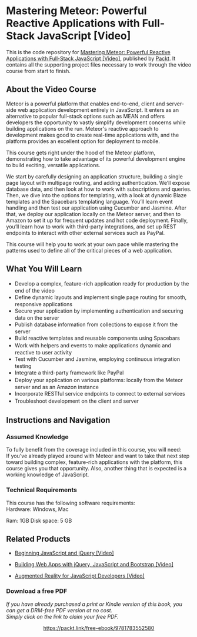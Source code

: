 # Mastering Meteor: Powerful Reactive Applications with Full-Stack JavaScript [Video]
This is the code repository for [Mastering Meteor: Powerful Reactive Applications with Full-Stack JavaScript [Video]](https://www.packtpub.com/web-development/mastering-meteor-powerful-reactive-applications-full-stack-javascript-video?utm_source=github&utm_medium=repository&utm_campaign=9781783552580), published by [Packt](https://www.packtpub.com/?utm_source=github). It contains all the supporting project files necessary to work through the video course from start to finish.
## About the Video Course
Meteor is a powerful platform that enables end-to-end, client and server-side web application development entirely in JavaScript. It enters as an alternative to popular full-stack options such as MEAN and offers developers the opportunity to vastly simplify development concerns while building applications on the run. Meteor's reactive approach to development makes good to create real-time applications with, and the platform provides an excellent option for deployment to mobile.

This course gets right under the hood of the Meteor platform, demonstrating how to take advantage of its powerful development engine to build exciting, versatile applications.

We start by carefully designing an application structure, building a single page layout with multipage routing, and adding authentication. We’ll expose database data, and then look at how to work with subscriptions and queries. Then, we dive into the options for templating, with a look at dynamic Blaze templates and the Spacebars templating language. You’ll learn event handling and then test our application using Cucumber and Jasmine. After that, we deploy our application locally on the Meteor server, and then to Amazon to set it up for frequent updates and hot code deployment. Finally, you’ll learn how to work with third-party integrations, and set up REST endpoints to interact with other external services such as PayPal.

This course will help you to work at your own pace while mastering the patterns used to define all of the critical pieces of a web application.

<H2>What You Will Learn</H2>
<DIV class=book-info-will-learn-text>
<UL>
<LI><SPAN style="LINE-HEIGHT: 20px; BACKGROUND-COLOR: transparent">Develop a complex, feature-rich application ready for production by the end of the video&nbsp;</SPAN> 
<LI><SPAN style="LINE-HEIGHT: 20px; BACKGROUND-COLOR: transparent">Define dynamic layouts and implement single page routing for smooth, responsive applications</SPAN> 
<LI><SPAN style="LINE-HEIGHT: 20px; BACKGROUND-COLOR: transparent">Secure your application by implementing authentication and securing data on the server</SPAN> 
<LI><SPAN style="LINE-HEIGHT: 20px; BACKGROUND-COLOR: transparent">Publish database information from collections to expose it from the server</SPAN> 
<LI><SPAN style="LINE-HEIGHT: 20px; BACKGROUND-COLOR: transparent">Build reactive templates and reusable components using Spacebars</SPAN> 
<LI><SPAN style="LINE-HEIGHT: 20px; BACKGROUND-COLOR: transparent">Work with helpers and events to make applications dynamic and reactive to user activity</SPAN> 
<LI><SPAN style="LINE-HEIGHT: 20px; BACKGROUND-COLOR: transparent">Test with Cucumber and Jasmine, employing continuous integration testing</SPAN> 
<LI><SPAN style="LINE-HEIGHT: 20px; BACKGROUND-COLOR: transparent">Integrate a third-party framework like PayPal</SPAN> 
<LI><SPAN style="LINE-HEIGHT: 20px; BACKGROUND-COLOR: transparent">Deploy your application on various platforms: locally from the Meteor server and as an Amazon instance</SPAN> 
<LI><SPAN style="LINE-HEIGHT: 20px; BACKGROUND-COLOR: transparent">Incorporate RESTful service endpoints to connect to external services</SPAN> 
<LI><SPAN style="LINE-HEIGHT: 20px; BACKGROUND-COLOR: transparent">Troubleshoot development on the client and server</SPAN> </LI></UL></DIV>

## Instructions and Navigation
### Assumed Knowledge
To fully benefit from the coverage included in this course, you will need:<br/>
If you've already played around with Meteor and want to take that next step toward building complex, feature-rich applications with the platform, this course gives you that opportunity.
Also, another thing that is expected is a working knowledge of JavaScript.
### Technical Requirements
This course has the following software requirements:<br/>
Hardware:
Windows, Mac

Ram: 1GB
Disk space: 5 GB



## Related Products
* [Beginning JavaScript and jQuery [Video]](https://www.packtpub.com/application-development/beginning-javascript-and-jquery-video?utm_source=github&utm_medium=repository&utm_campaign=9781787283701)

* [Building Web Apps with jQuery, JavaScript and Bootstrap [Video]](https://www.packtpub.com/web-development/building-web-apps-jquery-javascript-and-bootstrap-video?utm_source=github&utm_medium=repository&utm_campaign=9781786465979)

* [Augmented Reality for JavaScript Developers [Video]](https://www.packtpub.com/web-development/augmented-reality-javascript-developers-video?utm_source=github&utm_medium=repository&utm_campaign=9781788471640)

### Download a free PDF

 <i>If you have already purchased a print or Kindle version of this book, you can get a DRM-free PDF version at no cost.<br>Simply click on the link to claim your free PDF.</i>
<p align="center"> <a href="https://packt.link/free-ebook/9781783552580">https://packt.link/free-ebook/9781783552580 </a> </p>
